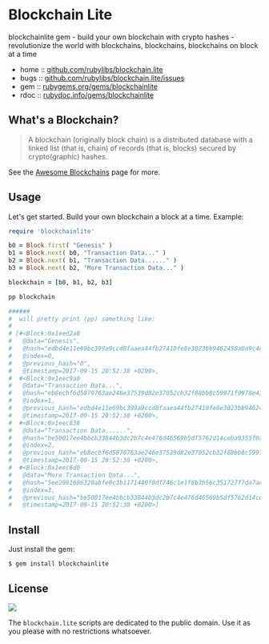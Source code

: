 # Blockchain Lite

blockchainlite gem - build your own blockchain with crypto hashes -  revolutionize the world with blockchains, blockchains, blockchains on block at a time

* home  :: [github.com/rubylibs/blockchain.lite](https://github.com/rubylibs/blockchain.lite)
* bugs  :: [github.com/rubylibs/blockchain.lite/issues](https://github.com/rubylibs/blockchain.lite/issues)
* gem   :: [rubygems.org/gems/blockchainlite](https://rubygems.org/gems/blockchainlite)
* rdoc  :: [rubydoc.info/gems/blockchainlite](http://rubydoc.info/gems/blockchainlite)


## What's a Blockchain?

> A blockchain (originally block chain) is a distributed database
> with a linked list (that is, chain) of records (that is, blocks)
> secured by crypto(graphic) hashes.

See the [Awesome Blockchains](https://github.com/planetopendata/awesome-blockchains) page for more.


## Usage

Let's get started.  Build your own blockchain a block at a time.
Example:


``` ruby
require 'blockchainlite'

b0 = Block.first( "Genesis" )
b1 = Block.next( b0, "Transaction Data..." )
b2 = Block.next( b1, "Transaction Data......" )
b3 = Block.next( b2, "More Transaction Data..." )

blockchain = [b0, b1, b2, b3]

pp blockchain

######
#  will pretty print (pp) something like:
#
# [#<Block:0x1eed2a0
#   @data="Genesis",
#   @hash="edbd4e11e69bc399a9ccd8faaea44fb27410fe8e3023bb9462450a0a9c4caa1b",
#   @index=0,
#   @previous_hash="0",
#   @timestamp=2017-09-15 20:52:38 +0200>,
#  #<Block:0x1eec9a0
#   @data="Transaction Data...",
#   @hash="eb8ecbf6d5870763ae246e37539d82e37052cb32f88bb8c59971f9978e437743",
#   @index=1,
#   @previous_hash="edbd4e11e69bc399a9ccd8faaea44fb27410fe8e3023bb9462450a0a9c4caa1b",
#   @timestamp=2017-09-15 20:52:38 +0200>,
#  #<Block:0x1eec838
#   @data="Transaction Data......",
#   @hash="be50017ee4bbcb33844b3dc2b7c4e476d46569b5df5762d14ceba9355f0a85f4",
#   @index=2,
#   @previous_hash="eb8ecbf6d5870763ae246e37539d82e37052cb32f88bb8c59971f9978e437743",
#   @timestamp=2017-09-15 20:52:38 +0200>,
#  #<Block:0x1eec6d0
#   @data="More Transaction Data...",
#   @hash="5ee2981606328abfe0c3b1171440f0df746c1e1f8b3b56c351727f7da7ae5d8d",
#   @index=3,
#   @previous_hash="be50017ee4bbcb33844b3dc2b7c4e476d46569b5df5762d14ceba9355f0a85f4",
#   @timestamp=2017-09-15 20:52:38 +0200>]
```


## Install

Just install the gem:

    $ gem install blockchainlite


## License

![](https://publicdomainworks.github.io/buttons/zero88x31.png)

The `blockchain.lite` scripts are dedicated to the public domain.
Use it as you please with no restrictions whatsoever.
